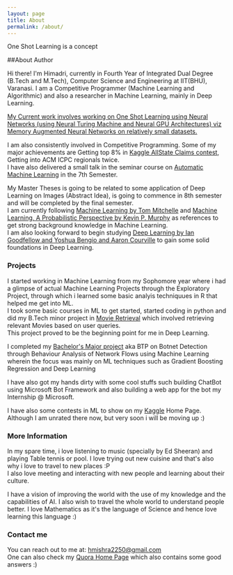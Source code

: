 ```yaml
---
layout: page
title: About
permalink: /about/
---
```


One Shot Learning is a concept

##About Author
<p>
Hi there! I'm Himadri, currently in Fourth Year of Integrated Dual Degree (B.Tech and M.Tech), Computer Science and Engineering at IIT(BHU), Varanasi. I am a Competitive Programmer (Machine Learning and Algorithmic) and also a researcher in Machine Learning, mainly in Deep Learning. 
</p>
<p>
<u>My Current work involves working on One Shot Learning using Neural Networks (using Neural Turing Machine and Neural GPU Architectures) viz Memory Augmented Neural Networks on relatively small datasets. </u>
</p>
<p>
I am also consistently involved in Competitive Programming. Some of my major achievements are Getting top 8% in <a href="https://www.kaggle.com/c/allstate-claims-severity/">Kaggle AllState Claims contest</a>, Getting into ACM ICPC regionals twice. <br>
I have also delivered a small talk in the seminar course on <a href="https://www.linkedin.com/pulse/automatic-machine-learning-himadri-mishra?trk=prof-post">Automatic Machine Learning</a> in the 7th Semester.
</p>
<p>
My Master Theses is going to be related to some application of Deep Learning on Images (Abstract Idea), is going to commence in 8th semester and will be completed by the final semester.<br>
I am currently following <a href="http://www.cs.cmu.edu/afs/cs.cmu.edu/user/mitchell/ftp/mlbook.html">Machine Learning by Tom Mitchelle</a> and <a href="https://mitpress.mit.edu/books/machine-learning-0">Machine Learning, A Probabilistic Perspective by Kevin P. Murphy</a> as references to get strong background knowledge in Machine Learning.<br>
 I am also looking forward to begin studying <a href="http://www.deeplearningbook.org/">Deep Learning  by Ian Goodfellow and Yoshua Bengio and Aaron Courville</a> to gain some solid foundations in Deep Learning.
</p>

### Projects

<p>
I started working in Machine Learning from my Sophomore year where i had a glimpse of actual Machine Learning Projects through the Exploratory Project, through which i learned some basic analyis techniquues in R that helped me get into ML. <br>
I took some basic courses in ML to get started, started coding in python and did my B.Tech minor project in <a href="https://github.com/hmishra2250/SixthSemProject">Movie Retrieval</a> which involved retrieving relevant Movies based on user queries. <br>
This project proved to be the beginning point for me in Deep Learning.
</p>
<p>
I completed my <a href="https://github.com/hmishra2250/BTP">Bachelor's Major project</a> aka BTP on Botnet Detection through Behaviour Analysis of Network Flows using Machine Learning wherein the focus was mainly on ML techniques such as Gradient Boosting Regression and Deep Learning
</p>
I have also got my hands dirty with some cool stuffs such building ChatBot using Microsoft Bot Framework and also building a web app for the bot my Internship @ Microsoft. <br>
<p>
I have also some contests in ML to show on my <a href="https://www.kaggle.com/hmishra2250">Kaggle</a> Home Page. Although I am unrated there now, but very soon i will be moving up :)
</p>

### More Information

<p>
In my spare time, i love listening to music (specially by Ed Sheeran) and playing Table tennis or pool. I love trying out new cuisine and that's also why i love to travel to new places :P <br>
I also love meeting and interacting with new people and learning about their culture.
</p> 
<p>
I have a vision of improving the world with the use of my knowledge and the capabilities of AI. I also wish to travel the whole world to understand people better. I love Mathematics as it's the language of Science and hence love learning this language :)
</p>

### Contact me

You can reach out to me at: [hmishra2250@gmail.com](mailto:hmishra2250@gmail.com) <br>
One can also check my <a href="https://www.quora.com/profile/Himadri-Mishra-1">Quora Home Page</a> which also contains some good answers :)

